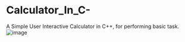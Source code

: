 # Calculator_In_C-
A Simple User Interactive Calculator in C++, for performing basic task.
![image](https://user-images.githubusercontent.com/53974644/118352487-5ff07400-b57f-11eb-9815-f46baf718e51.png)
